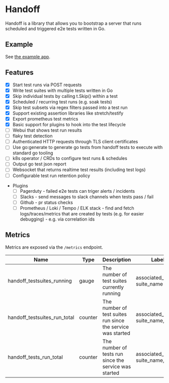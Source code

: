 # Handoff

Handoff is a library that allows you to bootstrap a server that runs scheduled and triggered e2e tests written in Go.

## Example

See [the example app](./cmd/example/main.go).

## Features

- [x] Start test runs via POST requests
- [x] Write test suites with multiple tests written in Go
- [x] Skip individual tests by calling t.Skip() within a test
- [x] Scheduled / recurring test runs (e.g. soak tests)
- [x] Skip test subsets via regex filters passed into a test run
- [x] Support existing assertion libraries like stretch/testify
- [x] Export prometheus test metrics
- [x] Basic support for plugins to hook into the test lifecycle
- [ ] Webui that shows test run results
- [ ] flaky test detection
- [ ] Authenticated HTTP requests through TLS client certificates
- [ ] Use go:generate to generate go tests from handoff tests to execute with standard go tooling
- [ ] k8s operator / CRDs to configure test runs & schedules
- [ ] Output go test json report
- [ ] Websocket that returns realtime test results (including test logs)
- [ ] Configurable test run retention policy
- Plugins
  - [ ] Pagerduty - failed e2e tests can triger alerts / incidents
  - [ ] Slacks - send messages to slack channels when tests pass / fail
  - [ ] Github - pr status checks
  - [ ] Prometheus / Loki / Tempo / ELK stack - find and fetch logs/traces/metrics that are created by tests (e.g. for easier debugging) - e.g. via correlation ids

## Metrics

Metrics are exposed via the `/metrics` endpoint.

| Name                         | Type    | Description                                                 | Labels                                 |
| ---------------------------- | ------- | ----------------------------------------------------------- | -------------------------------------- |
| handoff_testsuites_running   | gauge   | The number of test suites currently running                 | associated_service, suite_name         |
| handoff_testsuites_run_total | counter | The number of test suites run since the service was started | associated_service, suite_name, result |
| handoff_tests_run_total      | counter | The number of tests run since the service was started       | associated_service, suite_name, result |
